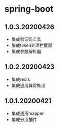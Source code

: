 # spring-boot

## 1.0.3.20200426
- 集成验证码工具
- 集成token处理拦截器
- 集成参数解析器

## 1.0.2.20200423
- 集成redis
- 集成通用异常处理

## 1.0.1.20200421
- 集成通用mapper
- 集成分页插件
